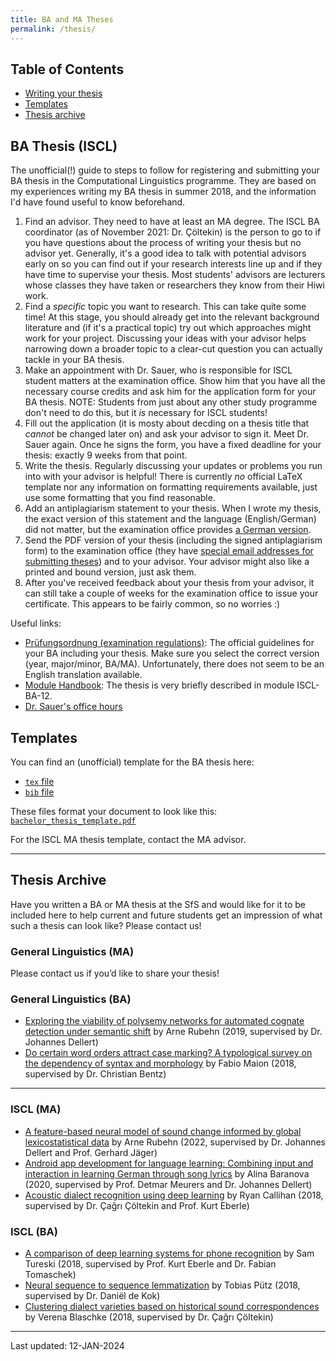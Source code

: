 ```yaml
---
title: BA and MA Theses
permalink: /thesis/
---
```


## Table of Contents

- [Writing your thesis](#ba-thesis-iscl)
- [Templates](#templates)
- [Thesis archive](#thesis-archive)

## BA Thesis (ISCL)

The unofficial(!) guide to steps to follow for registering and submitting your BA thesis in the Computational Linguistics programme.
They are based on my experiences writing my BA thesis in summer 2018, and the information I'd have found useful to know beforehand.

1. Find an advisor. They need to have at least an MA degree.
The ISCL BA coordinator (as of November 2021: Dr. Çöltekin) is the person to go to if you have questions about the process of writing your thesis but no advisor yet.
Generally, it's a good idea to talk with potential advisors early on so you can find out if your research interests line up and if they have time to supervise your thesis.
Most students' advisors are lecturers whose classes they have taken or researchers they know from their Hiwi work.
2. Find a *specific* topic you want to research.
This can take quite some time!
At this stage, you should already get into the relevant background literature and (if it's a practical topic) try out which approaches might work for your project.
Discussing your ideas with your advisor helps narrowing down a broader topic to a clear-cut question you can actually tackle in your BA thesis.
3. Make an appointment with Dr. Sauer, who is responsible for ISCL student matters at the examination office.
Show him that you have all the necessary course credits and ask him for the application form for your BA thesis.
NOTE: Students from just about any other study programme don't need to do this, but it *is* necessary for ISCL students!
4. Fill out the application (it is mosty about decding on a thesis title that *cannot* be changed later on) and ask your advisor to sign it.
Meet Dr. Sauer again.
Once he signs the form, you have a fixed deadline for your thesis: exactly 9 weeks from that point.
5. Write the thesis.
Regularly discussing your updates or problems you run into with your advisor is helpful!
There is currently *no* official LaTeX template nor any information on formatting requirements available, just use some formatting that you find reasonable.
6. Add an antiplagiarism statement to your thesis.
When I wrote my thesis, the exact version of this statement and the language (English/German) did not matter, but the examination office provides [a German version](ttps://uni-tuebingen.de/en/facilities/administration/iv-student-affairs/zentrales-pruefungsamt/geisteswissenschaftliche-faecher/bachelor-und-masterarbeiten/).
7. Send the PDF version of your thesis (including the signed antiplagiarism form) to the examination office (they have [special email addresses for submitting theses](ttps://uni-tuebingen.de/en/facilities/administration/iv-student-affairs/zentrales-pruefungsamt/geisteswissenschaftliche-faecher/bachelor-und-masterarbeiten/)) and to your advisor.
Your advisor might also like a printed and bound version, just ask them.
8. After you've received feedback about your thesis from your advisor, it can still take a couple of weeks for the examination office to issue your certificate.
This appears to be fairly common, so no worries :)

Useful links:

- [Prüfungsordnung (examination regulations)](https://uni-tuebingen.de/einrichtungen/verwaltung/iv-studierende/zentrales-pruefungsamt/geisteswissenschaftliche-faecher/pruefungsordnungen-und-modulhandbuecher/aktuell/#c527110): The official guidelines for your BA including your thesis.
Make sure you select the correct version (year, major/minor, BA/MA).
Unfortunately, there does not seem to be an English translation available.
- [Module Handbook](https://uni-tuebingen.de/securedl/sdl-eyJ0eXAiOiJKV1QiLCJhbGciOiJIUzI1NiJ9.eyJpYXQiOjE3MDA0ODQzMDcsImV4cCI6MTcwMDU3NDMwNSwidXNlciI6MCwiZ3JvdXBzIjpbMCwtMV0sImZpbGUiOiJmaWxlYWRtaW5cL1VuaV9UdWViaW5nZW5cL0RlemVybmF0ZVwvRGV6ZXJuYXRfSVZfU3R1ZGllcmVuZGVcL0FidGVpbHVuZ18yX1plbnRyYWxlc19QcnVlZnVuZ3NhbXRcL0RhdGVpZW5cL21oYlwvYmFcL21oYl9iYV9jbC1oZi1lbmdfMjAyMy0wNi0wNi5wZGYiLCJwYWdlIjoxMjgzMTF9.HLD-WirdcrnTM5WV6LystH6G43pK1MNMk0pTnCnryYE/mhb_ba_cl-hf-eng_2023-06-06.pdf): The thesis is very briefly described in module ISCL-BA-12.
- [Dr. Sauer's office hours](https://uni-tuebingen.de/en/einrichtungen/verwaltung/iv-studierende/zentrales-pruefungsamt/kontakt/)

## Templates

You can find an (unofficial) template for the BA thesis here:

- [`tex` file](/files/thesis/tex/main.tex)
- [`bib` file](/files/thesis/tex/bibliography.bib)

These files format your document to look like this: [`bachelor_thesis_template.pdf`](/files/thesis/tex/bachelor_thesis_template.pdf)

For the ISCL MA thesis template, contact the MA advisor.

---

## Thesis Archive

Have you written a BA or MA thesis at the SfS and would like for it to be included here to help current and future students get an impression of what such a thesis can look like?
Please contact us!

### General Linguistics (MA)

Please contact us if you’d like to share your thesis!

### General Linguistics (BA)

- [Exploring the viability of polysemy networks for automated cognate detection under semantic shift](/files/thesis/GL-BA_2019_Arne-Rubehn.pdf) by Arne Rubehn (2019, supervised by Dr. Johannes Dellert)
- [Do certain word orders attract case marking? A typological survey on the dependency of syntax and morphology](/files/thesis/GL-BA_2018_Fabio-Maion.pdf) by Fabio Maion (2018, supervised by Dr. Christian Bentz)

---

### ISCL (MA)

- [A feature-based neural model of sound change informed by global lexicostatistical data](/files/thesis/ISCL-MA_2022_Arne-Rubehn.pdf) by Arne Rubehn (2022, supervised by Dr. Johannes Dellert and Prof. Gerhard Jäger)
- [Android app development for language learning: Combining input and interaction in learning German through song lyrics](/files/thesis/ISCL-MA_2020_Alina-Baranova.pdf) by Alina Baranova (2020, supervised by Prof. Detmar Meurers and Dr. Johannes Dellert)
- [Acoustic dialect recognition using deep learning](https://github.com/ryancallihan/thesis_project) by Ryan Callihan (2018, supervised by Dr. Çağrı Çöltekin and Prof. Kurt Eberle)

### ISCL (BA)

- [A comparison of deep learning systems for phone recognition](https://github.com/porcelluscavia/speechrecognition) by Sam Tureski (2018, supervised by Prof. Kurt Eberle and Dr. Fabian Tomaschek)
- [Neural sequence to sequence lemmatization](https://twuebi.github.io/publications/ba.pdf) by Tobias Pütz (2018, supervised by Dr. Daniël de Kok)
- [Clustering dialect varieties based on historical sound correspondences](https://github.com/verenablaschke/dialect-clustering) by Verena Blaschke (2018, supervised by Dr. Çağrı Çöltekin)

--- 

Last updated: 12-JAN-2024
